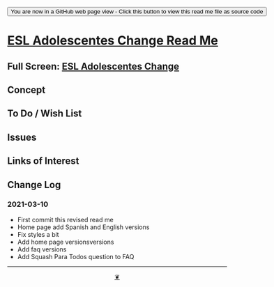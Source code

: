 <span style=display:none; >[You are now in a GitHub source code view - click this link to view Read Me file as a web page]( https://eslac.github.io/readme.html  "View file as a web page." ) </span>

<div><input type=button onclick=window.top.location.href="https://github.com/eslac/eslac.github.io/";
value='You are now in a GitHub web page view - Click this button to view this read me file as source code' ></div>


# [ESL Adolescentes Change Read Me]( https://eslac.github.io/readme.html )

<!--@@@
<div class=iframe-resize ><iframe src=https://eslac.github.io/ height=100% width=100% ></iframe></div>
_ESL Adolescentes Change in a resizable window. One finger to rotate. Two to zoom._
@@@-->

## Full Screen: [ESL Adolescentes Change]( https://eslac.github.io/ )


## Concept


## To Do / Wish List


## Issues


## Links of Interest


## Change Log


### 2021-03-10

* First commit this revised read me
* Home page add Spanish and English versions
* Fix styles a bit
* Add home page versionsversions
* Add faq versions
* Add Squash Para Todos question to FAQ

***

<center title="Hello! Click me to go up to the top" ><a class=aDingbat href=javascript:window.scrollTo(0,0);> ❦ </a></center>



